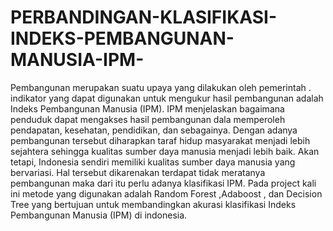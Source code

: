 # PERBANDINGAN-KLASIFIKASI-INDEKS-PEMBANGUNAN-MANUSIA-IPM-

Pembangunan merupakan suatu upaya yang dilakukan oleh pemerintah . indikator yang dapat digunakan untuk mengukur hasil pembangunan adalah Indeks Pembangunan Manusia (IPM). IPM menjelaskan bagaimana penduduk dapat mengakses hasil pembangunan dala memperoleh pendapatan, kesehatan, pendidikan, dan sebagainya. Dengan adanya pembangunan tersebut diharapkan taraf hidup masyarakat menjadi lebih sejahtera sehingga kualitas sumber daya manusia menjadi lebih baik. Akan tetapi, Indonesia sendiri memiliki kualitas sumber daya manusia yang bervariasi. Hal tersebut dikarenakan terdapat tidak meratanya pembangunan maka dari itu perlu adanya klasifikasi IPM. Pada project kali ini metode yang digunakan adalah Random Forest ,Adaboost , dan Decision Tree yang bertujuan untuk membandingkan akurasi klasifikasi Indeks Pembangunan Manusia (IPM) di indonesia.
